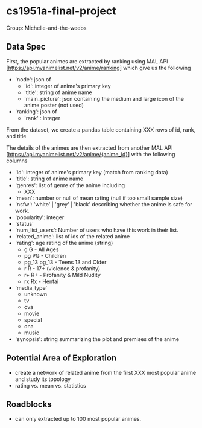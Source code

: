# cs1951a-final-project
Group: Michelle-and-the-weebs

## Data Spec

First, the popular animes are extracted by ranking using MAL API [https://api.myanimelist.net/v2/anime/ranking] which give us the following

- 'node': json of 
    - 'id': integer of anime's primary key 
    - 'title': string of anime name
    - 'main_picture': json containing the medium and large icon of the anime poster (not used)
- 'ranking': json of
    - 'rank' : integer

From the dataset, we create a pandas table containing XXX rows of id, rank, and title

The details of the animes are then extracted from another MAL API [https://api.myanimelist.net/v2/anime/{anime_id}] with the following columns

- 'id': integer of anime's primary key  (match from ranking data)
- 'title': string of anime name
- 'genres': list of genre of the anime including 
    - XXX
- 'mean': number or null of mean rating (null if too small sample size)
- 'nsfw': 'white' | 'grey' | 'black' describing whether the anime is safe for work.
- 'popularity': integer 
- 'status'
- 'num_list_users': Number of users who have this work in their list.
- 'related_anime': list of ids of the related anime
- 'rating': age rating of the anime (string)
    - g 	G - All Ages
    - pg 	PG - Children
    - pg_13 pg_13 - Teens 13 and Older
    - r 	R - 17+ (violence & profanity)
    - r+ 	R+ - Profanity & Mild Nudity
    - rx 	Rx - Hentai
- 'media_type' 
    - unknown
    - tv
    - ova
    - movie
    - special
    - ona
    - music
- 'synopsis': string summarizing the plot and premises of the anime


## Potential Area of Exploration
- create a network of related anime from the first XXX most popular anime and study its topology
- rating vs. mean vs. statistics

## Roadblocks
- can only extracted up to 100 most popular animes.

